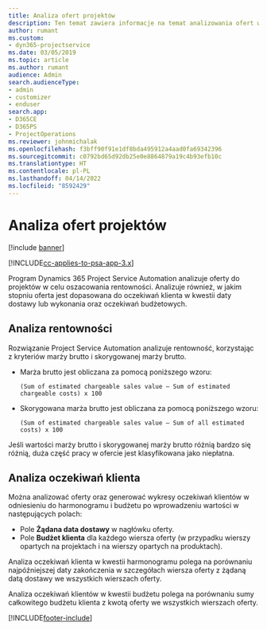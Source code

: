 ```yaml
---
title: Analiza ofert projektów
description: Ten temat zawiera informacje na temat analizowania ofert w projektach.
author: rumant
ms.custom:
- dyn365-projectservice
ms.date: 03/05/2019
ms.topic: article
ms.author: rumant
audience: Admin
search.audienceType:
- admin
- customizer
- enduser
search.app:
- D365CE
- D365PS
- ProjectOperations
ms.reviewer: johnmichalak
ms.openlocfilehash: f3bff90f91e1df8bda495912a4aad0fa69342396
ms.sourcegitcommit: c0792bd65d92db25e0e8864879a19c4b93efb10c
ms.translationtype: HT
ms.contentlocale: pl-PL
ms.lasthandoff: 04/14/2022
ms.locfileid: "8592429"
---
```

# <a name="analysis-of-project-quotes"></a>Analiza ofert projektów

[!include [banner](../includes/psa-now-project-operations.md)]

[!INCLUDE[cc-applies-to-psa-app-3.x](../includes/cc-applies-to-psa-app-3x.md)]

Program Dynamics 365 Project Service Automation analizuje oferty do projektów w celu oszacowania rentowności. Analizuje również, w jakim stopniu oferta jest dopasowana do oczekiwań klienta w kwestii daty dostawy lub wykonania oraz oczekiwań budżetowych.

## <a name="profitability-analysis"></a>Analiza rentowności

Rozwiązanie Project Service Automation analizuje rentowność, korzystając z kryteriów marży brutto i skorygowanej marży brutto.

- Marża brutto jest obliczana za pomocą poniższego wzoru:

  `
    (Sum of estimated chargeable sales value – Sum of estimated chargeable costs) x 100
  `
- Skorygowana marża brutto jest obliczana za pomocą poniższego wzoru:

  `
    (Sum of estimated chargeable sales value – Sum of all estimated costs) x 100
  `

Jeśli wartości marży brutto i skorygowanej marży brutto różnią bardzo się różnią, duża część pracy w ofercie jest klasyfikowana jako niepłatna.

## <a name="analysis-of-customer-expectations"></a>Analiza oczekiwań klienta

Można analizować oferty oraz generować wykresy oczekiwań klientów w odniesieniu do harmonogramu i budżetu po wprowadzeniu wartości w następujących polach:

- Pole **Żądana data dostawy** w nagłówku oferty.
- Pole **Budżet klienta** dla każdego wiersza oferty (w przypadku wierszy opartych na projektach i na wierszy opartych na produktach).

Analiza oczekiwań klienta w kwestii harmonogramu polega na porównaniu najpóźniejszej daty zakończenia w szczegółach wiersza oferty z żądaną datą dostawy we wszystkich wierszach oferty.

Analiza oczekiwań klientów w kwestii budżetu polega na porównaniu sumy całkowitego budżetu klienta z kwotą oferty we wszystkich wierszach oferty.


[!INCLUDE[footer-include](../includes/footer-banner.md)]
